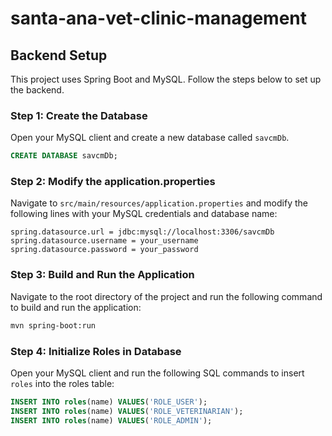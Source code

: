 # santa-ana-vet-clinic-management

## Backend Setup

This project uses Spring Boot and MySQL. Follow the steps below to set up the backend.

### Step 1: Create the Database

Open your MySQL client and create a new database called `savcmDb`.

```sql
CREATE DATABASE savcmDb;
```

### Step 2: Modify the application.properties

Navigate to `src/main/resources/application.properties` and modify the following lines with your MySQL credentials and database name:

```properties
spring.datasource.url = jdbc:mysql://localhost:3306/savcmDb
spring.datasource.username = your_username
spring.datasource.password = your_password
```
### Step 3: Build and Run the Application

Navigate to the root directory of the project and run the following command to build and run the application:

```bash
mvn spring-boot:run
```

### Step 4: Initialize Roles in Database

Open your MySQL client and run the following SQL commands to insert `roles` into the roles table:

```sql
INSERT INTO roles(name) VALUES('ROLE_USER');
INSERT INTO roles(name) VALUES('ROLE_VETERINARIAN');
INSERT INTO roles(name) VALUES('ROLE_ADMIN');
```